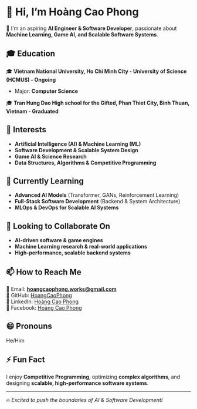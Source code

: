 # 👋 Hi, I’m Hoàng Cao Phong  

🚀 I'm an aspiring **AI Engineer & Software Developer**, passionate about **Machine Learning, Game AI, and Scalable Software Systems**.  

## 🎓 Education  
🎓 **Vietnam National University, Ho Chi Minh City - University of Science (HCMUS) - Ongoing**  
- Major: **Computer Science**
  
🎓 **Tran Hung Dao High school for the Gifted, Phan Thiet City, Binh Thuan, Vietnam - Graduated**  

## 👀 Interests  
- **Artificial Intelligence (AI) & Machine Learning (ML)**  
- **Software Development & Scalable System Design**  
- **Game AI & Science Research**  
- **Data Structures, Algorithms & Competitive Programming**  

## 🌱 Currently Learning  
- **Advanced AI Models** (Transformer, GANs, Reinforcement Learning)  
- **Full-Stack Software Development** (Backend & System Architecture)  
- **MLOps & DevOps for Scalable AI Systems**  

## 💞️ Looking to Collaborate On  
- **AI-driven software & game engines**  
- **Machine Learning research & real-world applications**  
- **High-performance, scalable backend systems**  

## 📫 How to Reach Me  
📧 Email: **hoangcaophong.works@gmail.com**  
🔗 GitHub: [HoangCaoPhong](https://github.com/HoangCaoPhong)  
💼 LinkedIn: [Hoàng Cao Phong](https://www.linkedin.com/in/hoang-cao-phong)  
📘 Facebook: [Hoàng Cao Phong](https://www.facebook.com/HoangCaoPhongVN)  

## 😄 Pronouns  
He/Him  

## ⚡ Fun Fact  
I enjoy **Competitive Programming**, optimizing **complex algorithms**, and designing **scalable, high-performance software systems**.  

---

🔥 *Excited to push the boundaries of AI & Software Development!*  
